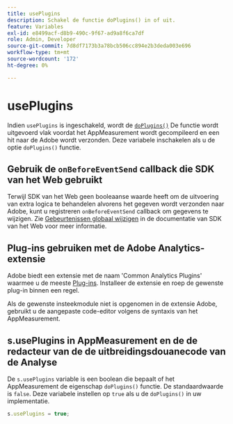 ```yaml
---
title: usePlugins
description: Schakel de functie doPlugins() in of uit.
feature: Variables
exl-id: e8499acf-d8b9-490c-9f67-ad9a8f6ca7df
role: Admin, Developer
source-git-commit: 7d8df7173b3a78bcb506cc894e2b3deda003e696
workflow-type: tm+mt
source-wordcount: '172'
ht-degree: 0%

---
```


# usePlugins

Indien `usePlugins` is ingeschakeld, wordt de [`doPlugins()`](../functions/doplugins.md) De functie wordt uitgevoerd vlak voordat het AppMeasurement wordt gecompileerd en een hit naar de Adobe wordt verzonden. Deze variabele inschakelen als u de optie `doPlugins()` functie.

## Gebruik de `onBeforeEventSend` callback die SDK van het Web gebruikt

Terwijl SDK van het Web geen booleaanse waarde heeft om de uitvoering van extra logica te behandelen alvorens het gegeven wordt verzonden naar Adobe, kunt u registreren `onBeforeEventSend` callback om gegevens te wijzigen. Zie [Gebeurtenissen globaal wijzigen](https://experienceleague.adobe.com/docs/experience-platform/edge/fundamentals/tracking-events.html#modifying-events-globally) in de documentatie van SDK van het Web voor meer informatie.

## Plug-ins gebruiken met de Adobe Analytics-extensie

Adobe biedt een extensie met de naam &#39;Common Analytics Plugins&#39; waarmee u de meeste [Plug-ins](../plugins/impl-plugins.md). Installeer de extensie en roep de gewenste plug-in binnen een regel.

Als de gewenste insteekmodule niet is opgenomen in de extensie Adobe, gebruikt u de aangepaste code-editor volgens de syntaxis van het AppMeasurement.

## s.usePlugins in AppMeasurement en de de redacteur van de de uitbreidingsdouanecode van de Analyse

De `s.usePlugins` variable is een boolean die bepaalt of het AppMeasurement de eigenschap `doPlugins()` functie. De standaardwaarde is `false`. Deze variabele instellen op `true` als u de `doPlugins()` in uw implementatie.

```js
s.usePlugins = true;
```
